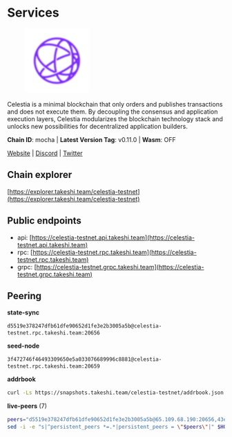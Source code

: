# Services

<figure><img src="https://github.com/takeshi-val/Logo/raw/main/celestia.png" width="150" alt=""><figcaption></figcaption></figure>

Celestia is a minimal blockchain that only orders and publishes transactions and  does not execute them. By decoupling the consensus and application execution layers,  Celestia modularizes the blockchain technology stack and unlocks new possibilities  for decentralized application builders.

**Chain ID**: mocha | **Latest Version Tag**: v0.11.0 | **Wasm**: OFF

[Website](https://celestia.org) | [Discord](https://discord.gg/celestiacommunity) | [Twitter](https://twitter.com/CelestiaOrg)




## Chain explorer
[https://explorer.takeshi.team/celestia-testnet](https://explorer.takeshi.team/celestia-testnet)

## Public endpoints

* api: [https://celestia-testnet.api.takeshi.team](https://celestia-testnet.api.takeshi.team)
* rpc: [https://celestia-testnet.rpc.takeshi.team](https://celestia-testnet.rpc.takeshi.team)
* grpc: [https://celestia-testnet.grpc.takeshi.team](https://celestia-testnet.grpc.takeshi.team)

## Peering

**state-sync**

```text
d5519e378247dfb61dfe90652d1fe3e2b3005a5b@celestia-testnet.rpc.takeshi.team:20656
```

**seed-node**

```text
3f472746f46493309650e5a033076689996c8881@celestia-testnet.rpc.takeshi.team:20659
```

**addrbook**
```bash
curl -Ls https://snapshots.takeshi.team/celestia-testnet/addrbook.json > $HOME/.celestia-app/config/addrbook.json
```

**live-peers** (7)
```bash
peers="d5519e378247dfb61dfe90652d1fe3e2b3005a5b@65.109.68.190:20656,43e9da043318a4ea0141259c17fcb06ecff816af@141.94.73.39:43656,f635022d319d71bc91c3080fe3bda7bc3a68b55a@116.202.227.117:20656,1472a4f4bdfd5933c68399f6b47943fc2b24cf9f@185.196.20.114:26656,e286b562eddc6fea1b2635f6623430225666fb2f@147.135.144.58:26656,6a03b088a9e183e7faa897afcc6b50c6971a4cd5@159.69.5.164:26656,1f243a32a4c741e6838f247350f0aa7655ea264e@173.249.40.87:26656"
sed -i -e "s|^persistent_peers *=.*|persistent_peers = \"$peers\"|" $HOME/.celestia-app/config/config.toml
```
